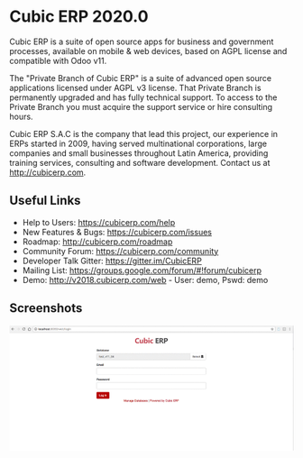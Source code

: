 Cubic ERP 2020.0
================

Cubic ERP is a suite of open source apps for business and government processes, available on mobile & web devices, based on AGPL license and compatible with Odoo v11.

The "Private Branch of Cubic ERP" is a suite of advanced open source applications licensed under AGPL v3 license. That Private Branch is permanently upgraded and has fully technical support. To access to the Private Branch you must acquire the support service or hire consulting hours.

Cubic ERP S.A.C is the company that lead this project, our experience in ERPs started in 2009, having served multinational corporations, large companies and small businesses throughout Latin America, providing training services, consulting and software development. Contact us at http://cubicerp.com.

Useful Links
------------
* Help to Users: https://cubicerp.com/help
* New Features & Bugs: https://cubicerp.com/issues
* Roadmap: http://cubicerp.com/roadmap
* Community Forum: https://cubicerp.com/community
* Developer Talk Gitter: https://gitter.im/CubicERP
* Mailing List: https://groups.google.com/forum/#!forum/cubicerp
* Demo: http://v2018.cubicerp.com/web - User: demo, Pswd: demo

Screenshots
-----------
![Cubic ERP v2018.0.alpha](/addons/account_accountant/static/description/CubicERP_2018.gif?raw=true "Cubic ERP v2018")
